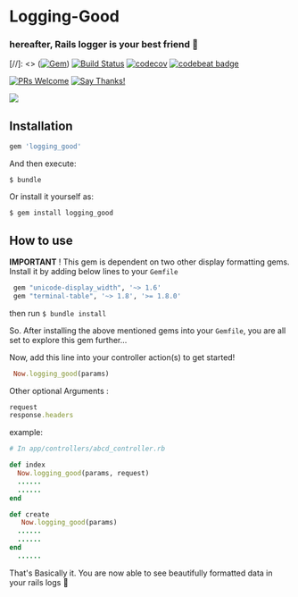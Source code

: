 # Logging-Good

###  hereafter, Rails logger is your best friend 👬

[//]: <> ([![Gem](https://img.shields.io/gem/v/logging_good.svg?style=flat)](http://rubygems.org/gems/logging_good "View this project in Rubygems"))
[![Build Status](https://travis-ci.org/manojnaidu619/logging-good.svg?branch=master)](https://travis-ci.org/manojnaidu619/logging-good)
[![codecov](https://codecov.io/gh/manojnaidu619/logging-good/branch/master/graph/badge.svg)](https://codecov.io/gh/manojnaidu619/logging-good)
[![codebeat badge](https://codebeat.co/badges/e47277ea-b906-4560-a86a-e8d265b848cc)](https://codebeat.co/projects/github-com-manojnaidu619-logging-good-master)

[![PRs Welcome](https://img.shields.io/badge/PRs-welcome-brightgreen.svg?style=flat-square)](https://github.com/manojnaidu619/logging-good/pulls)
[![Say Thanks!](https://img.shields.io/badge/Say%20Thanks-!-1EAEDB.svg)](https://saythanks.io/to/manojnaidu619)

![](Logging-Good.gif)

## Installation

```ruby
gem 'logging_good'
```

And then execute:

    $ bundle

Or install it yourself as:

    $ gem install logging_good

## How to use

**IMPORTANT** ! This gem is dependent on two other display formatting gems. Install it by adding below lines to your `Gemfile`

```ruby
 gem "unicode-display_width", '~> 1.6'
 gem "terminal-table", '~> 1.8', '>= 1.8.0'
```
then run `$ bundle install`

So. After installing the above mentioned gems into your `Gemfile`, you are all set to explore this gem further...

Now, add this line into your controller action(s) to get started!
```ruby
 Now.logging_good(params)
```
Other optional Arguments :
```ruby
request
response.headers
```
example:
```ruby
# In app/controllers/abcd_controller.rb

def index
  Now.logging_good(params, request)    
  ......
  ......
end

def create
   Now.logging_good(params)
  ......
  ......
end
  ......
```
That's Basically it. You are now able to see beautifully formatted data in your rails logs 🙌
